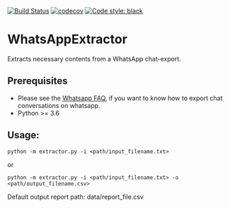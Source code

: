 [![Build Status](https://travis-ci.com/MTEnglish2Odia/WhatsAppExtractor.svg?branch=master)](https://travis-ci.com/MTEnglish2Odia/WhatsAppExtractor)
[![codecov](https://codecov.io/gh/MTEnglish2Odia/WhatsAppExtractor/branch/master/graph/badge.svg)](https://codecov.io/gh/MTEnglish2Odia/WhatsAppExtractor)
[![Code style: black](https://img.shields.io/badge/code%20style-black-000000.svg)](https://github.com/psf/black)

# WhatsAppExtractor
Extracts necessary contents from a WhatsApp chat-export.  
## Prerequisites
- Please see the [Whatsapp FAQ](https://faq.whatsapp.com/en/android/23756533), if you want to know how to export chat conversations on whatsapp.
- Python >= 3.6 


## Usage:
```
python -m extractor.py -i <path/input_filename.txt>
```
or  
```
python -m extractor.py -i <path/input_filename.txt> -o <path/output_filename.csv>
```
Default output report path: data/report_file.csv
